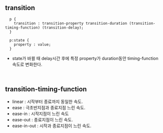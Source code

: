 ## transition

```
  p {
    transition : transition-property transition-duration (transition-timing-function) (transition-delay);
  }
  
  p:state {
    property : value;
  }
```

  - state가 바뀔 때 delay시간 후에 특정 property가 duration동안 timing-function 속도로 변화한다.
  <br>  
  
## transition-timing-function

  - linear : 시작부터 종료까지 동일한 속도.
  - ease : 극초반지점과 종료지점 느린 속도.
  - ease-in : 시작지점이 느린 속도
  - ease-out : 종료지점이 느린 속도. 
  - ease-in-out : 시작과 종료지점이 느린 속도.
    
